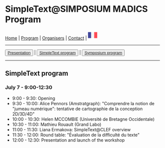 
# SimpleText@SIMPOSIUM MADICS Program

[Home](https://simpletext-madics.github.io/2021/simposium-madics/en) | [Program](https://simpletext-madics.github.io/2021/simposium-madics/en/program) | [Organisers](https://simpletext-madics.github.io/2021/simposium-madics/en/organisers) | [Contact](https://simpletext-madics.github.io/2021/simposium-madics/en/contact) | [<img src="../FR.png" width="30">](https://simpletext-madics.github.io/2021/simposium-madics/fr/programsimple)

---

<button>[Presentation](https://simpletext-madics.github.io/2021/simposium-madics/en/program)</button> | <button>[SimpleText program](https://simpletext-madics.github.io/2021/simposium-madics/en/programsimple)</button> | <button>[Symposium program](https://simpletext-madics.github.io/2021/simposium-madics/en/programsympo)</button>

---

## SimpleText program

### July 7 - 9:00-12:30

* 9:00 - 9:30: Opening
* 9:30 - 10:00: Alice Pennors (Amstratgraph): "Comprendre la notion de "jumeau numérique": tentative de cartographie de la conception 2D/3D/4D"
* 10:00 - 10:30: Helen MCCOMBIE (Université de Bretagne Occidentale)
* 10:30 - 11:00: Mathieu Rouault (Grand Labo)
* 11:00 - 11:30: Liana Ermakova: SimpleText@CLEF overview
* 11:30 - 12:00: Round table: "Évaluation de la difficulté du texte"
* 12:00 - 12:30: Presentation and launch of the workshop

